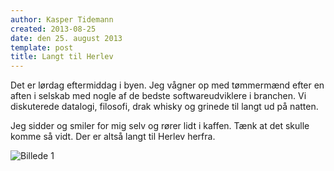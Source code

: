 ```yaml
---
author: Kasper Tidemann
created: 2013-08-25
date: den 25. august 2013
template: post
title: Langt til Herlev
---
```


Det er lørdag eftermiddag i byen. Jeg vågner op med tømmermænd efter en aften i selskab med nogle af de bedste softwareudviklere i branchen. Vi diskuterede datalogi, filosofi, drak whisky og grinede til langt ud på natten.

Jeg sidder og smiler for mig selv og rører lidt i kaffen. Tænk at det skulle komme så vidt. Der er altså langt til Herlev herfra.

![Billede 1](/photos/langt-til-herlev/1.jpg)